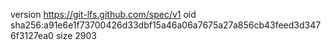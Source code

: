version https://git-lfs.github.com/spec/v1
oid sha256:a91e6e1f73700426d33dbf15a46a06a7675a27a856cb43feed3d3476f3127ea0
size 2903

